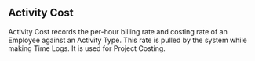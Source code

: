 ## Activity Cost

Activity Cost records the per-hour billing rate and costing rate of an Employee against an Activity Type.
This rate is pulled by the system while making Time Logs. It is used for Project Costing.